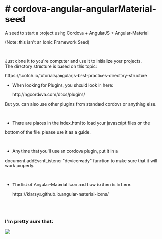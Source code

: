 <h1># cordova-angular-angularMaterial-seed</h1>

<p>A seed to start a project using Cordova + AngularJS + Angular-Material</p>
<p>(Note: this isn't an Ionic Framework Seed)</p>

<br/>

<p>Just clone it to you're computer and use it to initialize your projects.
<br/>The directory structure is based on this topic:</p>
  https://scotch.io/tutorials/angularjs-best-practices-directory-structure

<br/>

* <p>When looking for Plugins, you should look in here:</p>
  http://ngcordova.com/docs/plugins/
<p>But you can also use other plugins from standard cordova or anything else.</p>

<br/>

* <p>There are places in the index.html to load your javascript files on the
bottom of the file, please use it as a guide.</p>

<br/>

* <p>Any time that you'll use an cordova plugin, put it in a 
document.addEventListener "deviceready" function to make sure that it will
work properly.</p>

<br/>

* <p>The list of Angular-Material Icon and how to then is in here:</p>
  https://klarsys.github.io/angular-material-icons/
  
<br/>
<br/>
  
<h3>I'm pretty sure that:</h3>
<img src="http://junkee.com/wp-content/uploads/2013/08/thats-all-folks-7172-1280x800.jpg" />
